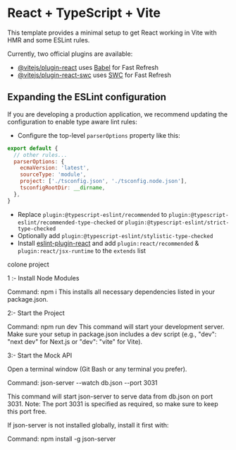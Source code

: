 # React + TypeScript + Vite

This template provides a minimal setup to get React working in Vite with HMR and some ESLint rules.

Currently, two official plugins are available:

- [@vitejs/plugin-react](https://github.com/vitejs/vite-plugin-react/blob/main/packages/plugin-react/README.md) uses [Babel](https://babeljs.io/) for Fast Refresh
- [@vitejs/plugin-react-swc](https://github.com/vitejs/vite-plugin-react-swc) uses [SWC](https://swc.rs/) for Fast Refresh

## Expanding the ESLint configuration

If you are developing a production application, we recommend updating the configuration to enable type aware lint rules:

- Configure the top-level `parserOptions` property like this:

```js
export default {
  // other rules...
  parserOptions: {
    ecmaVersion: 'latest',
    sourceType: 'module',
    project: ['./tsconfig.json', './tsconfig.node.json'],
    tsconfigRootDir: __dirname,
  },
}
```

- Replace `plugin:@typescript-eslint/recommended` to `plugin:@typescript-eslint/recommended-type-checked` or `plugin:@typescript-eslint/strict-type-checked`
- Optionally add `plugin:@typescript-eslint/stylistic-type-checked`
- Install [eslint-plugin-react](https://github.com/jsx-eslint/eslint-plugin-react) and add `plugin:react/recommended` & `plugin:react/jsx-runtime` to the `extends` list



colone project 

1 :- Install Node Modules

Command: npm i
This installs all necessary dependencies listed in your package.json.

2:- Start the Project

Command: npm run dev
This command will start your development server. Make sure your setup in package.json includes a dev script (e.g., "dev": "next dev" for Next.js or "dev": "vite" for Vite).

3:- Start the Mock API

Open a terminal window (Git Bash or any terminal you prefer).

Command: json-server --watch db.json --port 3031

This command will start json-server to serve data from db.json on port 3031. Note: The port 3031 is specified as required, so make sure to keep this port free.

If json-server is not installed globally, install it first with:

Command: npm install -g json-server



